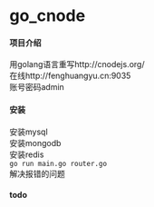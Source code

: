 # go_cnode

#### 项目介绍
用golang语言重写http://cnodejs.org/  
在线http://fenghuangyu.cn:9035   
账号密码admin  
#### 安装
安装mysql  
安装mongodb  
安装redis   
`go run main.go router.go`  
解决报错的问题  

#### todo


